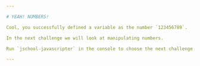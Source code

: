 ```yaml
---

# YEAH! NUMBERS!

Cool, you successfully defined a variable as the number `123456789`.

In the next challenge we will look at manipulating numbers.

Run `jschool-javascripter` in the console to choose the next challenge.

---
```

